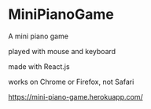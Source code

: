 # MiniPianoGame

A mini piano game

played with mouse and keyboard 

made with React.js

works on Chrome or Firefox, not Safari

https://mini-piano-game.herokuapp.com/

